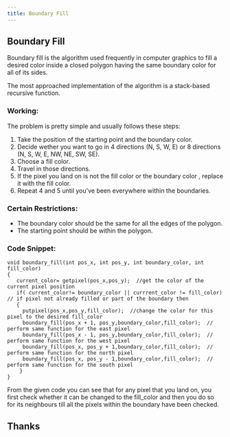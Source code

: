 ```yaml
---
title: Boundary Fill
---
```


## Boundary Fill
Boundary fill is the algorithm used frequently in computer graphics to fill a desired color inside a closed polygon having the same boundary 
color for all of its sides.

The most approached implementation of the algorithm is a stack-based recursive function.

### Working:
The problem is pretty simple and usually follows these steps:

1. Take the position of the starting point and the boundary color.
2. Decide wether you want to go in 4 directions (N, S, W, E) or 8 directions (N, S, W, E, NW, NE, SW, SE).
3. Choose a fill color.
4. Travel in those directions.
5. If the pixel you land on is not the fill color or the boundary color , replace it with the fill color.
6. Repeat 4 and 5 until you've been everywhere within the boundaries.
### Certain Restrictions:
- The boundary color should be the same for all the edges of the polygon.
- The starting point should be within the polygon.
### Code Snippet:
```
void boundary_fill(int pos_x, int pos_y, int boundary_color, int fill_color)
{  
   current_color= getpixel(pos_x,pos_y);  //get the color of the current pixel position
   if( current_color!= boundary_color || currrent_color != fill_color) // if pixel not already filled or part of the boundary then
   {    
     putpixel(pos_x,pos_y,fill_color);  //change the color for this pixel to the desired fill_color
     boundary_fill(pos_x + 1, pos_y,boundary_color,fill_color);  // perform same function for the east pixel
     boundary_fill(pos_x - 1, pos_y,boundary_color,fill_color);  // perform same function for the west pixel
     boundary_fill(pos_x, pos_y + 1,boundary_color,fill_color);  // perform same function for the north pixel
     boundary_fill(pos_x, pos_y - 1,boundary_color,fill_color);  // perform same function for the south pixel
    }
}
```
From the given code you can see that for any pixel that you land on, you first check whether it can be changed to the fill_color and then you do so 
for its neighbours till all the pixels within the boundary have been checked.

## Thanks
